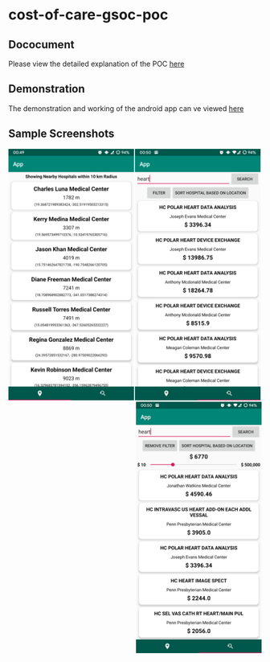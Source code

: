 # cost-of-care-gsoc-poc

## Dococument
Please view the detailed explanation of the POC [here](https://github.com/jyotirmoy-paul/costs-of-care-gsoc-poc/blob/master/sample/poc.pdf)

## Demonstration
The demonstration and working of the android app can ve viewed [here](https://drive.google.com/file/d/1YSk5D43bypWwueSH27PkjE2-47sncBDA/view)

## Sample Screenshots
<p align="center">
  <img align="left" src="https://github.com/jyotirmoy-paul/costs-of-care-gsoc-poc/blob/master/sample/screenshot1.png" width=250>
  <img src="https://github.com/jyotirmoy-paul/costs-of-care-gsoc-poc/blob/master/sample/screenshot2.png" width=250>
  <img align="right" src="https://github.com/jyotirmoy-paul/costs-of-care-gsoc-poc/blob/master/sample/screenshot3.png" width=250>
</p>
